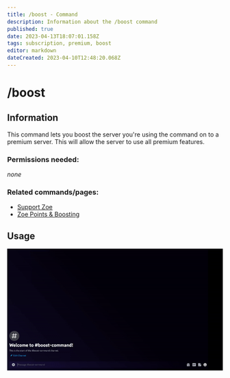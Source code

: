 ```yaml
---
title: /boost - Command
description: Information about the /boost command
published: true
date: 2023-04-13T18:07:01.158Z
tags: subscription, premium, boost
editor: markdown
dateCreated: 2023-04-10T12:48:20.068Z
---
```


# /boost

## Information

This command lets you boost the server you're using the command on to a premium server. This will allow the server to use all premium features.

### Permissions needed:

*none*

### Related commands/pages:

-   [Support Zoe](https://wiki.zoe-discord-bot.ch/en/support)
-   [Zoe Points & Boosting](https://wiki.zoe-discord-bot.ch/en/Zoe-Points-And-Boosting)

## Usage

![](/new_boost.gif)